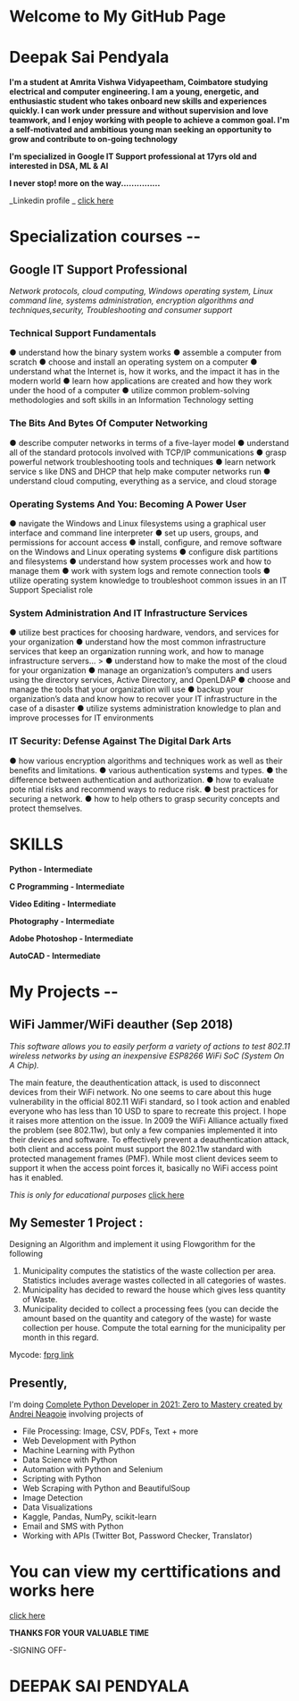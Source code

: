 # Welcome to My GitHub Page

# Deepak Sai Pendyala


**I'm a student at Amrita Vishwa Vidyapeetham, Coimbatore studying electrical and computer engineering. I am a young, energetic, and enthusiastic student who takes onboard new skills and experiences quickly. I can work under pressure and without supervision and love teamwork, and I enjoy working with people to achieve a common goal. I'm a self-motivated and ambitious young man seeking an opportunity to grow and contribute to on-going technology**  

**I'm specialized in Google IT Support professional at 17yrs old and interested in DSA, ML & AI**

**I never stop! more on the way...............**

_Linkedin profile _
[click here](https://www.linkedin.com/in/deepak-sai-pendyala-545586178/)

# Specialization courses --
## Google IT Support Professional

_Network protocols, cloud computing, Windows operating system, Linux command line, systems administration, encryption algorithms and techniques,security, Troubleshooting and consumer support_


### Technical Support Fundamentals
● understand how the binary system works
● assemble a computer from scratch
● choose and install an operating system on a computer
● understand what the Internet is, how it works, and the impact it has in the modern world
● learn how applications are created and how they work under the hood of a computer
● utilize common problem-solving methodologies and soft skills in an Information Technology setting  

### The Bits And Bytes Of Computer Networking
● describe computer networks in terms of a five-layer model
● understand all of the standard protocols involved with TCP/IP communications
● grasp powerful network troubleshooting tools and techniques
● learn network service s like DNS and DHCP that help make computer networks run
● understand cloud computing, everything as a service, and cloud storage  

### Operating Systems And You: Becoming A Power User
● navigate the Windows and Linux filesystems using a graphical user interface and command line interpreter
● set up users, groups, and permissions for account access
● install, configure, and remove software on the Windows and Linux operating systems
● configure disk partitions and filesystems
● understand how system processes work and how to manage them
● work with system logs and remote connection tools
● utilize operating system knowledge to troubleshoot common issues in an IT Support Specialist role 

### System Administration And IT Infrastructure Services
● utilize best practices for choosing hardware, vendors, and services for your organization
● understand how the most common infrastructure services that keep an organization
running work, and how to manage infrastructure servers... > ● understand how to make the most of the cloud for your organization
● manage an organization’s computers and users using the directory services, Active
Directory, and OpenLDAP
● choose and manage the tools that your organization will use
● backup your organization’s data and know how to recover your IT infrastructure in the case of
a disaster
● utilize systems administration knowledge to plan and improve processes for IT environments   

### IT Security: Defense Against The Digital Dark Arts
● how various encryption algorithms and techniques work as well as their benefits and limitations.
● various authentication systems and types.
● the difference between authentication and authorization.
● how to evaluate pote ntial risks and recommend ways to reduce risk.
● best practices for securing a network.
● how to help others to grasp security concepts and protect themselves.   

# SKILLS 

**Python - Intermediate**

**C Programming - Intermediate**

**Video Editing - Intermediate**

**Photography - Intermediate**

**Adobe Photoshop - Intermediate**

**AutoCAD - Intermediate**

# My Projects --
## WiFi Jammer/WiFi deauther (Sep 2018)
_This software allows you to easily perform a variety of actions to test 802.11 wireless networks by using an inexpensive ESP8266 WiFi SoC (System On A Chip)._

The main feature, the deauthentication attack, is used to disconnect devices from their WiFi network.
No one seems to care about this huge vulnerability in the official 802.11 WiFi standard, so I took action and enabled everyone who has less than 10 USD to spare to recreate this project.
I hope it raises more attention on the issue. In 2009 the WiFi Alliance actually fixed the problem (see 802.11w), but only a few companies implemented it into their devices and software.
To effectively prevent a deauthentication attack, both client and access point must support the 802.11w standard with protected management frames (PMF).
While most client devices seem to support it when the access point forces it, basically no WiFi access point has it enabled.

_This is only for educational purposes_
[click here](https://www.youtube.com/watch?v=7O1EI_gDVQQ&ab_channel=DeepakPendyala)

## My Semester 1 Project :
Designing an Algorithm and implement it using  Flowgorithm for the following
1. Municipality computes the statistics of the waste collection per area. Statistics
includes average wastes collected in all categories of wastes.
2. Municipality has decided to reward the house which gives less quantity of
Waste.
3. Municipality decided to collect a processing fees (you can decide the amount based on the quantity and category of the waste) for waste collection per house. Compute the total earning for the municipality per month in this regard.

Mycode: [fprg link](https://github.com/deepaksaipendyala/deepaksaipendyala.github.io/blob/main/G10%20PROJECT%20REVIEW%202%20.fprg)

## Presently,
I'm doing [Complete Python Developer in 2021: Zero to Mastery created by Andrei Neagoie](https://www.udemy.com/course/complete-python-developer-zero-to-mastery) involving projects of 
- File Processing: Image, CSV, PDFs, Text + more
- Web Development with Python
- Machine Learning with Python
- Data Science with Python
- Automation with Python and Selenium
- Scripting with Python
- Web Scraping with Python and BeautifulSoup
- Image Detection
- Data Visualizations
- Kaggle, Pandas, NumPy, scikit-learn
- Email and SMS with Python
- Working with APIs (Twitter Bot, Password Checker, Translator)

# You can view my certtifications and works here
[click here](https://drive.google.com/drive/folders/1h5iJLug_0MtCwBViOt4FAiJ4x68lQf12)




**THANKS FOR YOUR VALUABLE TIME**

-SIGNING OFF- 
# DEEPAK SAI PENDYALA
